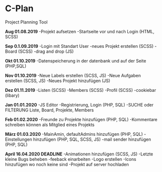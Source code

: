 # C-Plan
Project Planning Tool



**Aug 01.08.2019**
-Projekt aufsetzen
-Startseite vor und nach Login (HTML, SCSS) 

**Sep 0.1.09.2019**
-Login mit Standart User
-neues Projekt erstellen (SCSS)
-Board (SCSS)
-drag and drop (JS)

**Okt 01.10.2019**
-Datenspeicherung in der datenbank und auf der Seite (PHP,SQL)

**Nov 01.10.2019**
-Neue Labels erstellen (SCSS, JS)
-Neue Aufgaben erstellen (SCSS, JS)
-Neues Projekt hinzufügen (JS)

**Dez 01.11.2019**
-Listen (SCSS)
-Members (SCSS)
-Profil (SCSS)
-cookiebar (libary)

**Jan 01.01.2020**
-JS Editor
-Registrierung, Login (PHP, SQL)
-SUCHE oder FILTERUNG Liste, Board, Projekte, Members

**Feb 01.02.2020**
-Freunde zu Projekte hinzufügen (PHP, SQL)
-Kommentare schreiben können als Mitglied eines Projekts

**März 01.03.2020**
-MainAmin, defaultAdmins hinzufügen (PHP, SQL)
-Einstellungen hinzufügen (PHP, SQL, SCSS, JS)
-mail sender hinzufügen (PHP, SQL)

**April 16.04.2020 DEADLINE**
-Animationen hinzufügen (SCSS, JS)
-Letzte kleine Bugs beheben
-feeback einarbeiten
-Logo erstellen
-Icons hinzufügen wo noch keine sind
-Projekt auf server hochladen
